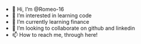 - 👋 Hi, I’m @Romeo-16
- 👀 I’m interested in learning code
- 🌱 I’m currently learning finance
- 💞️ I’m looking to collaborate on github and linkedin
- 📫 How to reach me, through here!

<!---
Romeo-16/Romeo-16 is a ✨ special ✨ repository because its `README.md` (this file) appears on your GitHub profile.
You can click the Preview link to take a look at your changes.
--->
